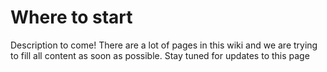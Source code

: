 # Where to start
Description to come! There are a lot of pages in this wiki and we are trying to fill all content as soon as possible. Stay tuned for updates to this page

<!--- TODO --->


<!---
check out some of the simpler plugins developed here ...

come up with your idea of a plugins
    is it similar to one of the plugins here? check out the source code for that one if so.

Try making this simple filter that completes the task of simplying prining out the meta data about its input

# Follow the Template
explain the template in example.py
explain all the fields, variables, etc.

# Making a Reader
list some robust output types that i usually use -> tables
delete the  input types
set inputs to 0


# Making a filter
list the input and output data types
Sometimes you want the same input and output data types but want to play wth the data, take advantage of the numpy wrappy (webpage)


# Building and Installing Your Plugins
-->
